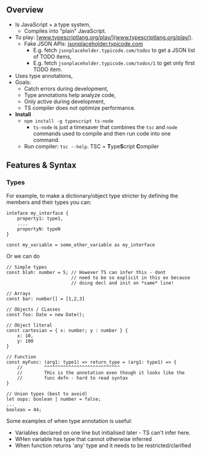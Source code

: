 ## Overview
* Is JavaScript + a type system,
    * Compiles into "plain" JavaScript.
* To play: [www.typescriptlang.org/play/](www.typescriptlang.org/play/).
    * Fake JSON APIs: [jsonplaceholder.typicode.com](jsonplaceholder.typicode.com)
        * E.g. fetch `jsonplaceholder.typicode.com/todos` to get a JSON list of TODO items,
        * E.g. fetch `jsonplaceholder.typicode.com/todos/1` to get only first TODO item.
* Uses type annotations,
* Goals:
    * Catch errors during development,
    * Type annotations help analyze code,
    * Only active during development,
    * TS compiler does *not* optimize performance.
* **Install**
    * `npm install -g typescript ts-node`
        * `ts-node` is just a timesaver that combines the `tsc` and `node` commands used
          to compile and then run code into one command.
    * Run compiler: `tsc --help`. TSC = **T**ype**S**cript **C**ompiler

## Features & Syntax
### Types
For example, to make a dictionary/object type stricter by defining the members and
their types you can:

``` { .prettyprint .linenums}
inteface my_interface {
    property1: type1,
    ....
    propertyN: typeN
}

const my_variable = some_other_variable as my_interface
```

Or we can do

``` { .prettyprint .linenums}
// Simple types
const blah: number = 5; // However TS can infer this - dont 
                        // need to be so explicit in this ex because
                        // doing decl and init on *same* line!

// Arrays
const bar: number[] = [1,2,3]

// Objects / CLasses
const foo: Date = new Date();

// Object literal
const cartesian = { x: number; y : number } {
    x: 10,
    y: 100
}

// Function
const myFunc: (arg1: type1) => return_type = (arg1: type1) => {
    //        ^^^^^^^^^^^^^^^^^^^^^^^^^^^^
    //        THis is the annotation even though it looks like the
    //        func defn - hard to read syntax
}

// Union types (best to avoid)
let oops: boolean | number = false;
...
boolean = 44;
```

Some examples of when type annotation is useful:

* Variables declared on one line but initialised later - TS can't infer here.
* WHen variable has type that cannot otherwise inferred
* When function returns 'any' type and it needs to be restricted/clarified

